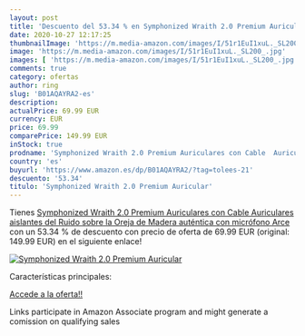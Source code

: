 ```yaml
---
layout: post
title: 'Descuento del 53.34 % en Symphonized Wraith 2.0 Premium Auricular'
date: 2020-10-27 12:17:25
thumbnailImage: 'https://m.media-amazon.com/images/I/51r1EuI1xuL._SL200_.jpg'
image: 'https://m.media-amazon.com/images/I/51r1EuI1xuL._SL200_.jpg'
images: [ 'https://m.media-amazon.com/images/I/51r1EuI1xuL._SL200_.jpg' ]
comments: true
category: ofertas
author: ring
slug: 'B01AQAYRA2-es'
description:
actualPrice: 69.99 EUR
currency: EUR
price: 69.99
comparePrice: 149.99 EUR
inStock: true
prodname: 'Symphonized Wraith 2.0 Premium Auriculares con Cable  Auriculares aislantes del Ruido sobre la Oreja  de Madera auténtica con micrófono  Arce '
country: 'es'
buyurl: 'https://www.amazon.es/dp/B01AQAYRA2/?tag=tolees-21'
descuento: '53.34'
titulo: 'Symphonized Wraith 2.0 Premium Auricular'
---
```


Tienes [Symphonized Wraith 2.0 Premium Auriculares con Cable  Auriculares aislantes del Ruido sobre la Oreja  de Madera auténtica con micrófono  Arce ](https://www.amazon.es/dp/B01AQAYRA2/?tag=tolees-21) con un 53.34 % de descuento con precio de oferta de 69.99 EUR (original: 149.99 EUR) en el siguiente enlace!

[![Symphonized Wraith 2.0 Premium Auricular](https://m.media-amazon.com/images/I/51r1EuI1xuL._SL200_.jpg)](https://www.amazon.es/dp/B01AQAYRA2/?tag=tolees-21)

Características principales:


[Accede a la oferta!!](https://www.amazon.es/dp/B01AQAYRA2/?tag=tolees-21)

Links participate in Amazon Associate program and might generate a comission on qualifying sales


